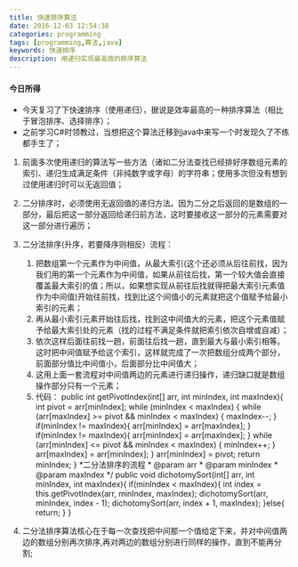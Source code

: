 ```yaml
---
title: 快速排序算法
date: 2016-12-03 12:54:38
categories: programming
tags: [programming,算法,java]
keywords: 快速排序
description: 用递归实现最高效的排序算法
---
```

#### 今日所得 
- 今天复习了下快速排序（使用递归），据说是效率最高的一种排序算法（相比于冒泡排序、选择排序）；
- 之前学习C#时领教过，当想把这个算法迁移到java中来写一个时发现久了不练都手生了；
1. 前面多次使用递归的算法写一些方法（诸如二分法查找已经排好序数组元素的索引、递归生成满足条件（非纯数字或字母）的字符串；使用多次但没有想到过使用递归时可以无返回值；
2. 二分排序时，必须使用无返回值的递归方法。因为二分之后返回的是数组的一部分，最后把这一部分返回给递归前方法，这时要接收这一部分的元素需要对这一部分进行遍历；
3. 二分法排序(升序，若要降序则相反）流程：
	1. 把数组第一个元素作为中间值，从最大索引(这个还必须从后往前找，因为我们用的第一个元素作为中间值，如果从前往后找，第一个较大值会直接覆盖最大索引的值；所以，如果想实现从前往后找就得把最大索引元素值作为中间值)开始往前找，找到比这个间值小的元素就把这个值赋予给最小索引的元素；
	2. 再从最小索引元素开始往后找，找到这中间值大的元素，把这个元素值赋予给最大索引处的元素（找的过程不满足条件就把索引依次自增或自减）；
	3. 依次这样后面往前找一趟，前面往后找一趟，直到最大与最小索引相等。这时把中间值赋予给这个索引，这样就完成了一次把数组分成两个部分，前面部分值比中间值小，后面部分比中间值大；
	4. 这用上面一套流程对中间值两边的元素进行递归操作，递归缺口就是数组操作部分只有一个元素；
	5. 代码：
			public int getPivotIndex(int[] arr, int minIndex, int maxIndex){
				int pivot = arr[minIndex];
				while (minIndex < maxIndex) {
					while (arr[maxIndex] >= pivot && minIndex < maxIndex) {
						maxIndex--;
					}
					if(minIndex != maxIndex){
						arr[minIndex] = arr[maxIndex];
					}
					if(minIndex != maxIndex){
						arr[minIndex] = arr[maxIndex];
					}
					while (arr[minIndex] <= pivot && minIndex < maxIndex) {
						minIndex++;
					}
					arr[maxIndex] = arr[minIndex];
				}
				arr[minIndex] = pivot;
				return minIndex;
			}
			 *二分法排序的流程 
			 * @param arr
			 * @param minIndex
			 * @param maxIndex
			 */
		    public void dichotomySort(int[] arr, int minIndex, int maxIndex){
				if(minIndex < maxIndex){
					int index = this.getPivotIndex(arr, minIndex, maxIndex);
					dichotomySort(arr, minIndex, index - 1);
					dichotomySort(arr, index + 1, maxIndex);
				}else{
					return;
				}
			}

4.  二分法排序算法核心在于每一次查找把中间那一个值给定下来，并对中间值两边的数组分别再次排序,再对两边的数组分别进行同样的操作，直到不能再分割;
